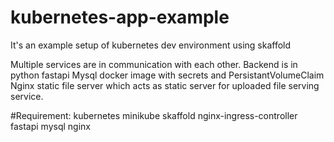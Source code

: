 # kubernetes-app-example
It's an example setup of kubernetes dev environment using skaffold

Multiple services are in communication with each other. Backend is in python fastapi
Mysql docker image with secrets and PersistantVolumeClaim
Nginx static file server which acts as static server for uploaded file serving service.

#Requirement:
  kubernetes
  minikube
  skaffold
  nginx-ingress-controller
  fastapi
  mysql
  nginx

